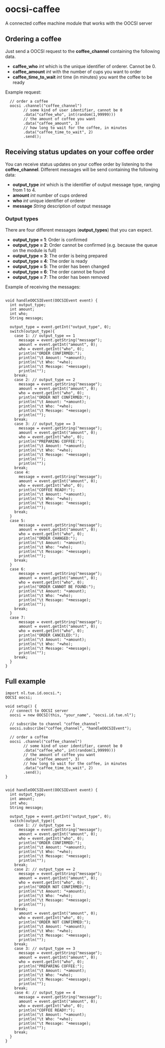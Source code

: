 # oocsi-caffee
A connected coffee machine module that works with the OOCSI server

## Ordering a coffee
Just send a OOCSI request to the **coffee_channel** containing the following data.
* **caffee_who** *int* which is the unique identifier of orderer. Cannot be 0.
* **caffee_amount** *int* with the number of cups you want to order
* **caffee_time_to_wait** *int* time (in minutes) you want the coffee to be ready

Example request:
```Processing
  // order a coffee
  oocsi .channel("coffee_channel")
        // some kind of user identifier, cannot be 0
        .data("caffee_who", int(random(1,99999)))
        // the amount of coffee you want
        .data("caffee_amount", 3) 
        // how long to wait for the coffee, in minutes
        .data("caffee_time_to_wait", 2)
        .send(); 
```

## Receiving status updates on your coffee order
You can receive status updates on your coffee order by listening to the **coffee_channel**. Different messages will be send containing the following data:
* **output_type** *int* which is the identifier of output message type, ranging from 1 to 4.
* **amount** *int* number of cups ordered
* **who** *int* unique identifier of orderer
* **message** *String* description of output message

### Output types
There are four different messages (**output_types**) that you can expect.
* **output_type = 1**: Order is confirmed
* **output_type = 2**: Order cannot be confirmed (e.g. because the queue on the module is full)
* **output_type = 3**: The order is being prepared
* **output_type = 4**: The order is ready
* **output_type = 5**: The order has been changed
* **output_type = 6**: The order cannot be found
* **output_type = 7**: The order has been removed

Example of receiving the messages:
```Processing

void handleOOCSIEvent(OOCSIEvent event) {
  int output_type;
  int amount;
  int who;
  String message;
  
  output_type = event.getInt("output_type", 0);
  switch(output_type){
    case 1: // output_type == 1
      message = event.getString("message");
      amount = event.getInt("amount", 0);
      who = event.getInt("who", 0);
      println("ORDER CONFIRMED:");
      println("\t Amount: "+amount);
      println("\t Who: "+who);
      println("\t Message: "+message);
      println("");
    break;
    case 2: // output_type == 2
      message = event.getString("message");
      amount = event.getInt("amount", 0);
      who = event.getInt("who", 0);
      println("ORDER NOT CONFIRMED:");
      println("\t Amount: "+amount);
      println("\t Who: "+who);
      println("\t Message: "+message);
      println("");
    break;
    case 3: // output_type == 3
      message = event.getString("message");
      amount = event.getInt("amount", 0);
      who = event.getInt("who", 0);
      println("PREPARING COFFEE:");
      println("\t Amount: "+amount);
      println("\t Who: "+who);
      println("\t Message: "+message);
      println("");
      println("");
    break;
    case 4:
      message = event.getString("message");
      amount = event.getInt("amount", 0);
      who = event.getInt("who", 0);
      println("COFFEE READY:");
      println("\t Amount: "+amount);
      println("\t Who: "+who);
      println("\t Message: "+message);
      println("");
    break;
  }
  case 5:
      message = event.getString("message");
      amount = event.getInt("amount", 0);
      who = event.getInt("who", 0);
      println("ORDER CHANGED:");
      println("\t Amount: "+amount);
      println("\t Who: "+who);
      println("\t Message: "+message);
      println("");
    break;
  }
  case 6:
      message = event.getString("message");
      amount = event.getInt("amount", 0);
      who = event.getInt("who", 0);
      println("ORDER CANNOT BE FOUND:");
      println("\t Amount: "+amount);
      println("\t Who: "+who);
      println("\t Message: "+message);
      println("");
    break;
  }
  case 7:
      message = event.getString("message");
      amount = event.getInt("amount", 0);
      who = event.getInt("who", 0);
      println("ORDER CANCELED:");
      println("\t Amount: "+amount);
      println("\t Who: "+who);
      println("\t Message: "+message);
      println("");
    break;
  }
}
```

## Full example
```Processing
import nl.tue.id.oocsi.*;
OOCSI oocsi;

void setup() {
  // connect to OOCSI server
  oocsi = new OOCSI(this, "your_name", "oocsi.id.tue.nl");

  // subscribe to channel "coffee_channel"
  oocsi.subscribe("coffee_channel", "handleOOCSIEvent");

  // order a coffee
  oocsi .channel("coffee_channel")
        // some kind of user identifier, cannot be 0
        .data("caffee_who", int(random(1,99999)))
        // the amount of coffee you want
        .data("caffee_amount", 3) 
        // how long to wait for the coffee, in minutes
        .data("caffee_time_to_wait", 2)
        .send(); 
}


void handleOOCSIEvent(OOCSIEvent event) {
  int output_type;
  int amount;
  int who;
  String message;
  
  output_type = event.getInt("output_type", 0);
  switch(output_type){
    case 1: // output_type == 1
      message = event.getString("message");
      amount = event.getInt("amount", 0);
      who = event.getInt("who", 0);
      println("ORDER CONFIRMED:");
      println("\t Amount: "+amount);
      println("\t Who: "+who);
      println("\t Message: "+message);
      println("");
    break;
    case 2: // output_type == 2
      message = event.getString("message");
      amount = event.getInt("amount", 0);
      who = event.getInt("who", 0);
      println("ORDER NOT CONFIRMED:");
      println("\t Amount: "+amount);
      println("\t Who: "+who);
      println("\t Message: "+message);
      println("");
    break;
      amount = event.getInt("amount", 0);
      who = event.getInt("who", 0);
      println("ORDER NOT CONFIRMED:");
      println("\t Amount: "+amount);
      println("\t Who: "+who);
      println("\t Message: "+message);
      println("");
    break;
    case 3: // output_type == 3
      message = event.getString("message");
      amount = event.getInt("amount", 0);
      who = event.getInt("who", 0);
      println("PREPARING COFFEE:");
      println("\t Amount: "+amount);
      println("\t Who: "+who);
      println("\t Message: "+message);
      println("");
    break;
    case 4: // output_type == 4
      message = event.getString("message");
      amount = event.getInt("amount", 0);
      who = event.getInt("who", 0);
      println("COFFEE READY:");
      println("\t Amount: "+amount);
      println("\t Who: "+who);
      println("\t Message: "+message);
      println("");
    break;
  }
}
```
